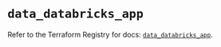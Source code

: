 # `data_databricks_app`

Refer to the Terraform Registry for docs: [`data_databricks_app`](https://registry.terraform.io/providers/databricks/databricks/1.79.1/docs/data-sources/app).
